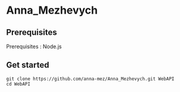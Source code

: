 # Anna_Mezhevych
## Prerequisites
Prerequisites : Node.js
## Get started
```
git clone https://github.com/anna-mez/Anna_Mezhevych.git WebAPI
cd WebAPI

